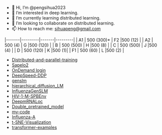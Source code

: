 - 👋 Hi, I’m @pengsihua2023
- 👀 I’m interested in deep learning.
- 🌱 I’m currently learning distributed learning.
- 💞️ I’m looking to collaborate on distributed learning.
- 📫 How to reach me: sihuapeng@gmail.com

  

|-------|---------|-------|---------|
| A1 | 500 (300)* | F2 |500 (12) |
| A2 | 500 (4) | G |500 (120) |
| B | 500 (500) | H |500 (8) |
| C | 500 (500) | J |500 (4) |
| D | 500 (120) | K |500 (1)|
| F1 | 500 (60) | L |500 (2) |  

- [Distributed-and-parallel-training](https://github.com/pengsihua2023/Distributed-training/tree/main)  
- [Sapelo2](https://github.com/pengsihua2023/SAPelo2)  
- [OnDemand login](https://ondemand.gacrc.uga.edu/pun/sys/dashboard)  
- [DeepSpeed-DDP](https://github.com/pengsihua2023/DeepSpeed-DDP)  
- [genslm](https://github.com/pengsihua2023/genslm)   
- [hierarchical_diffusion_LM](https://github.com/pengsihua2023/hierarchical_diffusion_LM)    
- [InfluenzaGenSLM](https://github.com/pengsihua2023/InfluenzaGenSLM)   
- [HIV-1-M-SPBEnv](https://github.com/pengsihua2023/HIV-1-M-SPBEnv)    
- [DeepmRNALoc](https://github.com/pengsihua2023/DeepmRNALoc)    
- [Double_pretrained_model](https://github.com/pengsihua2023/Double_pretrained_model)    
- [my-code](https://github.com/pengsihua2023/my-code)   
- [Influenza-A](https://github.com/pengsihua2023/Influenza-A)   
- [t-SNE-Visualization](https://github.com/pengsihua2023/t-SNE-Visualization)   
- [transformer-examples](https://github.com/pengsihua2023/transformer-examples)   

<!---
pengsihua2023/pengsihua2023 is a ✨ special ✨ repository because its `README.md` (this file) appears on your GitHub profile.
You can click the Preview link to take a look at your changes.
--->
